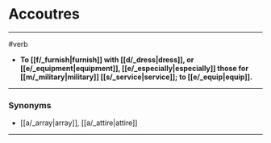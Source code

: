# Accoutres
---
#verb
- **To [[f/_furnish|furnish]] with [[d/_dress|dress]], or [[e/_equipment|equipment]], [[e/_especially|especially]] those for [[m/_military|military]] [[s/_service|service]]; to [[e/_equip|equip]].**
---
### Synonyms
- [[a/_array|array]], [[a/_attire|attire]]
---
